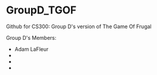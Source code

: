# GroupD_TGOF
Github for CS300: Group D's version of The Game Of Frugal

Group D's Members:
- Adam LaFleur
- 
- 
- 

